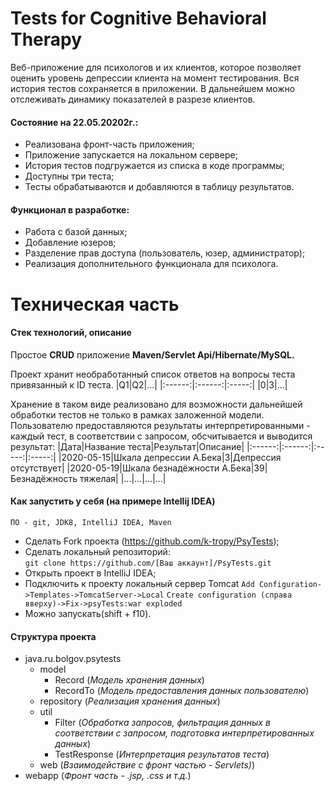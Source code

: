 # Tests for Cognitive Behavioral Therapy

Веб-приложение для психологов и их клиентов, которое позволяет оценить уровень депрессии клиента на момент тестирования. Вся история тестов сохраняется в приложении. В дальнейшем можно отслеживать динамику показателей в разрезе клиентов.

#### Состояние на 22.05.20202г.:
- Реализована фронт-часть приложения;    
- Приложение запускается на локальном сервере;
- История тестов подгружается из списка в коде программы;
- Доступны три теста;
- Тесты обрабатываются и добавляются в таблицу результатов.   
#### Функционал в разработке:
- Работа с базой данных;
- Добавление юзеров;
- Разделение прав доступа (пользователь, юзер, администратор);
- Реализация дополнительного функционала для психолога.

# Техническая часть
 
#### Стек технологий, описание
Простое **CRUD** приложение **Maven/Servlet Api/Hibernate/MySQL.**

Проект хранит необработанный список ответов на вопросы теста привязанный к ID теста.
|Q1|Q2|...|
|:------:|:------:|:-----:|
|0|3|...|

Хранение в таком виде реализовано для возможности дальнейшей обработки тестов не только в рамках заложенной модели. Пользователю предоставляются результаты интерпретированными - каждый тест, в соответствии с запросом, обсчитывается и выводится результат:
|Дата|Название теста|Результат|Описание|
|:------:|:------:|:-----:|:-----:|
|2020-05-15|Шкала депрессии А.Бека|3|Депрессия отсутствует|
|2020-05-19|Шкала безнадёжности А.Бека|39|Безнадёжность тяжелая|
|...|...|...|...|

#### Как запустить у себя (на примере Intellij IDEA)
    ПО - git, JDK8, IntelliJ IDEA, Maven
- Сделать Fork проекта (https://github.com/k-tropy/PsyTests);
- Сделать локальный репозиторий:        
```git clone https://github.com/[Ваш аккаунт]/PsyTests.git```
- Открыть проект в IntelliJ IDEA;
- Подключить к проекту локальный сервер Tomcat
```Add Configuration->Templates->TomcatServer->Local```
```Create configuration (справа вверху)->Fix->psyTests:war exploded```
- Можно запускать(shift + f10).
#### Структура проекта
- java.ru.bolgov.psytests
    - model
        - Record (_Модель хранения данных_)
        - RecordTo (_Модель предоставления данных пользователю_)
    - repository (_Реализация хранения данных_)
    - util
        - Filter (_Обработка запросов, фильтрация данных в соответствии с запросом, подготовка интерпретированных данных_)
        - TestResponse (_Интерпретация результатов теста_)
    - web (_Взаимодействие с фронт частью - Servlets)_)
- webapp (_Фронт часть - .jsp, .css и т.д._)
